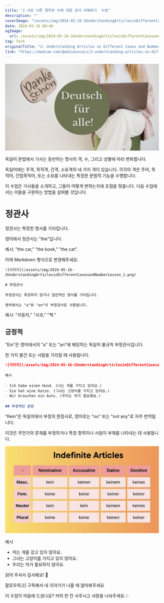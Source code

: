 ```yaml
---
title: "2 서로 다른 경우와 수에 대한 관사 이해하기  수업"
description: ""
coverImage: "/assets/img/2024-05-16-2UnderstandingArticlesinDifferentCasesandNumberLesson_0.png"
date: 2024-05-16 00:40
ogImage: 
  url: /assets/img/2024-05-16-2UnderstandingArticlesinDifferentCasesandNumberLesson_0.png
tag: Tech
originalTitle: "2— Understanding Articles in Different Cases and Number — Lesson"
link: "https://medium.com/@adinasocaci/2-understanding-articles-in-different-cases-and-number-lesson-80aa38b4fced"
---
```



![이미지](/assets/img/2024-05-16-2UnderstandingArticlesinDifferentCasesandNumberLesson_0.png)

독일어 문법에서 기사는 동반하는 명사의 격, 수, 그리고 성별에 따라 변화합니다.

독일어에는 주격, 목적격, 간격, 소유격의 네 가지 격이 있습니다. 각각의 격은 주어, 목적어, 간접목적어, 또는 소유를 나타내는 특정한 문법적 기능을 수행합니다.

이 수업은 기사들을 소개하고, 그들이 어떻게 변하는지에 초점을 맞춥니다. 다음 수업에서는 이들을 구분하는 방법을 살펴볼 것입니다.



# 정관사

정관사는 특정한 명사를 가리킵니다.

영어에서 정관사는 "the"입니다.

예시: "the car," "the book," "the cat".



아래 Markdown 형식으로 변경해주세요:

```
![이미지](/assets/img/2024-05-16-2UnderstandingArticlesinDifferentCasesandNumberLesson_1.png)

# 부정관사

부정관사는 특정하지 않거나 일반적인 명사를 가리킵니다.

영어에서는 "a"와 "an"이 부정관사로 사용됩니다.
```



예시: "자동차," "사과," "책."

## 긍정적

"Ein"은 영어에서의 "a" 또는 "an"에 해당하는 독일어 불규칙 부정관사입니다. 

한 가지 물건 또는 사람을 가리킬 때 사용됩니다.



```markdown
![이미지](/assets/img/2024-05-16-2UnderstandingArticlesinDifferentCasesandNumberLesson_2.png)

예시

- Ich habe einen Hund. (나는 개를 가지고 있어요.)
- Sie hat eine Katze. (그녀는 고양이를 가지고 있어요.)
- Wir brauchen ein Auto. (우리는 차가 필요해요.)

## 부정적인 문장
```



“Kein”은 독일어에서 부정의 한정사로, 영어로는 "no" 또는 "not any"로 자주 번역됩니다.

이것은 무언가의 존재를 부정하거나 특정 항목이나 사람이 부재를 나타내는 데 사용됩니다.

![이미지](/assets/img/2024-05-16-2UnderstandingArticlesinDifferentCasesandNumberLesson_3.png)

예시



- 저는 개를 갖고 있지 않아요.
- 그녀는 고양이를 가지고 있지 않아요.
- 우리는 차가 필요하지 않아요.

읽어 주셔서 감사해요! 💖

팔로우하고| 구독해서 내 이야기가 나올 때 알아봐주세요

이 수업이 마음에 드셨나요? 커피 한 잔 사주시고 사랑을 나눠주세요.✨